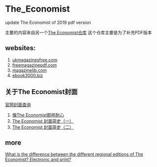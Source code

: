 # The_Economist
update The Economist of 2019   pdf version

主要的内容来自另一个[The Economist仓库](https://github.com/nailperry-zd/The-Economist) 这个仓库主要是为了补充PDF版本

## websites:

1. [ukmagazinesfree.com](http://ukmagazinesfree.com/?s=The+Economist "ukmagazinesfree.com")
2. [freemagazinepdf.com](https://freemagazinepdf.com/?s=The+Economist "freemagazinepdf.com")
3. [magazinelib.com](https://magazinelib.com/all/the-economist/ "magazinelib.com")
4. [ebook3000.biz](https://ebook3000.biz/?s=The+Economist)

## 关于The Economist封面

[官网封面查询](https://www.economist.com/printedition/covers)

1. [像The Economist那样耐心](https://www.linkedin.com/pulse/%E5%83%8Fthe-economist%E9%82%A3%E6%A0%B7%E8%80%90%E5%BF%83-promise-hsu?trk=mp-reader-card)
2. [The Economist 封面简史（一）](https://www.linkedin.com/pulse/economist-封面简史一-promise-hsu)
3. [The Economist 封面简史（二）](https://www.linkedin.com/pulse/economist-%E5%B0%81%E9%9D%A2%E7%AE%80%E5%8F%B2%E4%BA%8C-promise-hsu?trk=portfolio_article-card_title)

## more

[What is the difference between the different regional editions of The Economist? Electronic and print?](https://www.quora.com/What-is-the-difference-between-the-different-regional-editions-of-The-Economist-Electronic-and-print)





